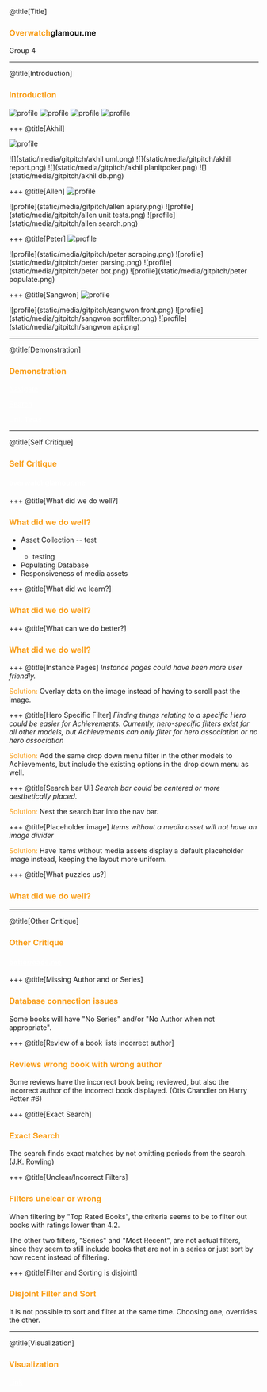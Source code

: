 @title[Title]
### <span style="font-family:Helvetica Neue; font-weight:bold"> <span style="color:#f99e1a">Overwatch</span>glamour.me</span>
Group 4

---
@title[Introduction]
### <span style="font-family:Helvetica Neue; font-weight:bold"> <span style="color:#f99e1a">Introduction</span></span>

![profile](static/media/gitpitch/akhil.png)
![profile](static/media/gitpitch/allen.png)
![profile](static/media/gitpitch/peter.png)
![profile](static/media/gitpitch/sangwon.png)

+++
@title[Akhil]

![profile](static/media/gitpitch/akhil.png)

![](static/media/gitpitch/akhil uml.png)
![](static/media/gitpitch/akhil report.png)
![](static/media/gitpitch/akhil planitpoker.png)
![](static/media/gitpitch/akhil db.png)

+++
@title[Allen]
![profile](static/media/gitpitch/allen.png)

![profile](static/media/gitpitch/allen apiary.png)
![profile](static/media/gitpitch/allen unit tests.png)
![profile](static/media/gitpitch/allen search.png)

+++
@title[Peter]
![profile](static/media/gitpitch/peter.png)

![profile](static/media/gitpitch/peter scraping.png)
![profile](static/media/gitpitch/peter parsing.png)
![profile](static/media/gitpitch/peter bot.png)
![profile](static/media/gitpitch/peter populate.png)

+++
@title[Sangwon]
![profile](static/media/gitpitch/sangwon.png)

![profile](static/media/gitpitch/sangwon front.png)
![profile](static/media/gitpitch/sangwon sortfilter.png)
![profile](static/media/gitpitch/sangwon api.png)

---
@title[Demonstration]
### <span style="font-family:Helvetica Neue; font-weight:bold"> <span style="color:#f99e1a">Demonstration</span></span>

 
<a target="_blank" href="https://overwatchglamour.me" style="color:white">Navigate</a></span>

<a target="_blank" href="https://overwatchglamour.me/search%3Fsearch_str%3Dthe%3Fcurrent_view%3DHero" style="color:white">Search</a></span>

<a style="color:white">Unit Tests</a>
 
---
@title[Self Critique]
### <span style="font-family:Helvetica Neue; font-weight:bold"> <span style="color:#f99e1a">Self Critique</span></span>
#### <a target="_blank" href="https://overwatchglamour.me" style="color:white">overwatchglamour.me</a></span>

+++
@title[What did we do well?]
### <span style="font-family:Helvetica Neue; font-weight:bold"> <span style="color:#f99e1a">What did we do well?</span></span>

- Asset Collection
-- test
- - testing
- Populating Database
- Responsiveness of media assets


+++
@title[What did we learn?]
### <span style="font-family:Helvetica Neue; font-weight:bold"> <span style="color:#f99e1a">What did we do well?</span></span>

+++
@title[What can we do better?]
### <span style="font-family:Helvetica Neue; font-weight:bold"> <span style="color:#f99e1a">What did we do well?</span></span>

+++
@title[Instance Pages]
*Instance pages could have been more user friendly.*

<span style="color:#f99e1a">Solution: </span>Overlay data on the image instead of having to scroll past the image.

+++
@title[Hero Specific Filter]
*Finding things relating to a specific Hero could be easier for Achievements. Currently, hero-specific filters exist for all other models, but Achievements can only filter for hero association or no hero association*

<span style="color:#f99e1a">Solution: </span>Add the same drop down menu filter in the other models to Achievements, but include the existing options in the drop down menu as well.

+++
@title[Search bar UI]
*Search bar could be centered or more aesthetically placed.*

<span style="color:#f99e1a">Solution: </span>Nest the search bar into the nav bar.

+++
@title[Placeholder image]
*Items without a media asset will not have an image divider*

<span style="color:#f99e1a">Solution: </span>Have items without media assets display a default placeholder image instead, keeping the layout more uniform.

+++
@title[What puzzles us?]
### <span style="font-family:Helvetica Neue; font-weight:bold"> <span style="color:#f99e1a">What did we do well?</span></span>



---
@title[Other Critique]
### <span style="font-family:Helvetica Neue; font-weight:bold"> <span style="color:#f99e1a">Other Critique</span></span>
#### <a target="_blank" href="https://betterreads.me" style="color:white">betterreads.me</a></span>

+++
@title[Missing Author and or Series]
### <span style="font-family:Helvetica Neue; font-weight:bold"> <span style="color:#f99e1a">Database connection issues</span></span>
Some books will have "No Series" and/or "No Author when not appropriate".

+++
@title[Review of a book lists incorrect author]
### <span style="font-family:Helvetica Neue; font-weight:bold"> <span style="color:#f99e1a">Reviews wrong book with wrong author</span></span>
Some reviews have the incorrect book being reviewed, but also the incorrect author of the incorrect book displayed. (Otis Chandler on Harry Potter #6)

+++
@title[Exact Search]
### <span style="font-family:Helvetica Neue; font-weight:bold"> <span style="color:#f99e1a">Exact Search</span></span>
The search finds exact matches by not omitting periods from the search. (J.K. Rowling)

+++
@title[Unclear/Incorrect Filters]
### <span style="font-family:Helvetica Neue; font-weight:bold"> <span style="color:#f99e1a">Filters unclear or wrong</span></span>
When filtering by "Top Rated Books", the criteria seems to be to filter out books with ratings lower than 4.2. 

The other two filters, "Series" and "Most Recent", are not actual filters, since they seem to still include books that are not in a series or just sort by how recent instead of filtering.

+++
@title[Filter and Sorting is disjoint]
### <span style="font-family:Helvetica Neue; font-weight:bold"> <span style="color:#f99e1a">Disjoint Filter and Sort</span></span>
It is not possible to sort and filter at the same time. Choosing one, overrides the other.

---
@title[Visualization]
### <span style="font-family:Helvetica Neue; font-weight:bold"> <span style="color:#f99e1a">Visualization</span></span>

<a target="_blank" href="http://overwatchglamour.me/visualization" style="color:white">Link</a></span>
